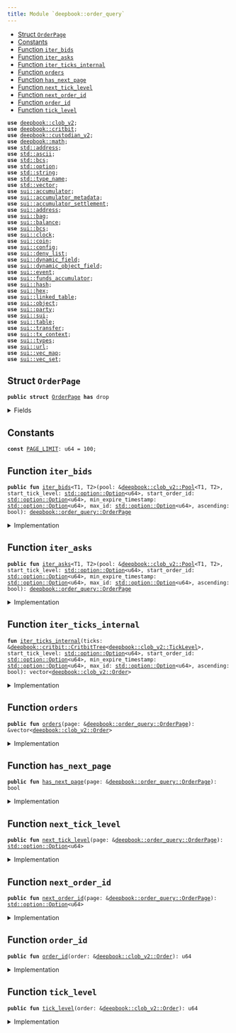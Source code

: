 ```yaml
---
title: Module `deepbook::order_query`
---
```




-  [Struct `OrderPage`](#deepbook_order_query_OrderPage)
-  [Constants](#@Constants_0)
-  [Function `iter_bids`](#deepbook_order_query_iter_bids)
-  [Function `iter_asks`](#deepbook_order_query_iter_asks)
-  [Function `iter_ticks_internal`](#deepbook_order_query_iter_ticks_internal)
-  [Function `orders`](#deepbook_order_query_orders)
-  [Function `has_next_page`](#deepbook_order_query_has_next_page)
-  [Function `next_tick_level`](#deepbook_order_query_next_tick_level)
-  [Function `next_order_id`](#deepbook_order_query_next_order_id)
-  [Function `order_id`](#deepbook_order_query_order_id)
-  [Function `tick_level`](#deepbook_order_query_tick_level)


<pre><code><b>use</b> <a href="../deepbook/clob_v2.md#deepbook_clob_v2">deepbook::clob_v2</a>;
<b>use</b> <a href="../deepbook/critbit.md#deepbook_critbit">deepbook::critbit</a>;
<b>use</b> <a href="../deepbook/custodian_v2.md#deepbook_custodian_v2">deepbook::custodian_v2</a>;
<b>use</b> <a href="../deepbook/math.md#deepbook_math">deepbook::math</a>;
<b>use</b> <a href="../std/address.md#std_address">std::address</a>;
<b>use</b> <a href="../std/ascii.md#std_ascii">std::ascii</a>;
<b>use</b> <a href="../std/bcs.md#std_bcs">std::bcs</a>;
<b>use</b> <a href="../std/option.md#std_option">std::option</a>;
<b>use</b> <a href="../std/string.md#std_string">std::string</a>;
<b>use</b> <a href="../std/type_name.md#std_type_name">std::type_name</a>;
<b>use</b> <a href="../std/vector.md#std_vector">std::vector</a>;
<b>use</b> <a href="../sui/accumulator.md#sui_accumulator">sui::accumulator</a>;
<b>use</b> <a href="../sui/accumulator_metadata.md#sui_accumulator_metadata">sui::accumulator_metadata</a>;
<b>use</b> <a href="../sui/accumulator_settlement.md#sui_accumulator_settlement">sui::accumulator_settlement</a>;
<b>use</b> <a href="../sui/address.md#sui_address">sui::address</a>;
<b>use</b> <a href="../sui/bag.md#sui_bag">sui::bag</a>;
<b>use</b> <a href="../sui/balance.md#sui_balance">sui::balance</a>;
<b>use</b> <a href="../sui/bcs.md#sui_bcs">sui::bcs</a>;
<b>use</b> <a href="../sui/clock.md#sui_clock">sui::clock</a>;
<b>use</b> <a href="../sui/coin.md#sui_coin">sui::coin</a>;
<b>use</b> <a href="../sui/config.md#sui_config">sui::config</a>;
<b>use</b> <a href="../sui/deny_list.md#sui_deny_list">sui::deny_list</a>;
<b>use</b> <a href="../sui/dynamic_field.md#sui_dynamic_field">sui::dynamic_field</a>;
<b>use</b> <a href="../sui/dynamic_object_field.md#sui_dynamic_object_field">sui::dynamic_object_field</a>;
<b>use</b> <a href="../sui/event.md#sui_event">sui::event</a>;
<b>use</b> <a href="../sui/funds_accumulator.md#sui_funds_accumulator">sui::funds_accumulator</a>;
<b>use</b> <a href="../sui/hash.md#sui_hash">sui::hash</a>;
<b>use</b> <a href="../sui/hex.md#sui_hex">sui::hex</a>;
<b>use</b> <a href="../sui/linked_table.md#sui_linked_table">sui::linked_table</a>;
<b>use</b> <a href="../sui/object.md#sui_object">sui::object</a>;
<b>use</b> <a href="../sui/party.md#sui_party">sui::party</a>;
<b>use</b> <a href="../sui/sui.md#sui_sui">sui::sui</a>;
<b>use</b> <a href="../sui/table.md#sui_table">sui::table</a>;
<b>use</b> <a href="../sui/transfer.md#sui_transfer">sui::transfer</a>;
<b>use</b> <a href="../sui/tx_context.md#sui_tx_context">sui::tx_context</a>;
<b>use</b> <a href="../sui/types.md#sui_types">sui::types</a>;
<b>use</b> <a href="../sui/url.md#sui_url">sui::url</a>;
<b>use</b> <a href="../sui/vec_map.md#sui_vec_map">sui::vec_map</a>;
<b>use</b> <a href="../sui/vec_set.md#sui_vec_set">sui::vec_set</a>;
</code></pre>



<a name="deepbook_order_query_OrderPage"></a>

## Struct `OrderPage`



<pre><code><b>public</b> <b>struct</b> <a href="../deepbook/order_query.md#deepbook_order_query_OrderPage">OrderPage</a> <b>has</b> drop
</code></pre>



<details>
<summary>Fields</summary>


<dl>
<dt>
<code><a href="../deepbook/order_query.md#deepbook_order_query_orders">orders</a>: vector&lt;<a href="../deepbook/clob_v2.md#deepbook_clob_v2_Order">deepbook::clob_v2::Order</a>&gt;</code>
</dt>
<dd>
</dd>
<dt>
<code><a href="../deepbook/order_query.md#deepbook_order_query_has_next_page">has_next_page</a>: bool</code>
</dt>
<dd>
</dd>
<dt>
<code><a href="../deepbook/order_query.md#deepbook_order_query_next_tick_level">next_tick_level</a>: <a href="../std/option.md#std_option_Option">std::option::Option</a>&lt;u64&gt;</code>
</dt>
<dd>
</dd>
<dt>
<code><a href="../deepbook/order_query.md#deepbook_order_query_next_order_id">next_order_id</a>: <a href="../std/option.md#std_option_Option">std::option::Option</a>&lt;u64&gt;</code>
</dt>
<dd>
</dd>
</dl>


</details>

<a name="@Constants_0"></a>

## Constants


<a name="deepbook_order_query_PAGE_LIMIT"></a>



<pre><code><b>const</b> <a href="../deepbook/order_query.md#deepbook_order_query_PAGE_LIMIT">PAGE_LIMIT</a>: u64 = 100;
</code></pre>



<a name="deepbook_order_query_iter_bids"></a>

## Function `iter_bids`



<pre><code><b>public</b> <b>fun</b> <a href="../deepbook/order_query.md#deepbook_order_query_iter_bids">iter_bids</a>&lt;T1, T2&gt;(pool: &<a href="../deepbook/clob_v2.md#deepbook_clob_v2_Pool">deepbook::clob_v2::Pool</a>&lt;T1, T2&gt;, start_tick_level: <a href="../std/option.md#std_option_Option">std::option::Option</a>&lt;u64&gt;, start_order_id: <a href="../std/option.md#std_option_Option">std::option::Option</a>&lt;u64&gt;, min_expire_timestamp: <a href="../std/option.md#std_option_Option">std::option::Option</a>&lt;u64&gt;, max_id: <a href="../std/option.md#std_option_Option">std::option::Option</a>&lt;u64&gt;, ascending: bool): <a href="../deepbook/order_query.md#deepbook_order_query_OrderPage">deepbook::order_query::OrderPage</a>
</code></pre>



<details>
<summary>Implementation</summary>


<pre><code><b>public</b> <b>fun</b> <a href="../deepbook/order_query.md#deepbook_order_query_iter_bids">iter_bids</a>&lt;T1, T2&gt;(
    pool: &Pool&lt;T1, T2&gt;,
    // tick level to start from
    start_tick_level: Option&lt;u64&gt;,
    // order id within that tick level to start from
    start_order_id: Option&lt;u64&gt;,
    // <b>if</b> provided, do not include <a href="../deepbook/order_query.md#deepbook_order_query_orders">orders</a> with an expire timestamp less than the provided value (expired order),
    // value is in microseconds
    min_expire_timestamp: Option&lt;u64&gt;,
    // do not show <a href="../deepbook/order_query.md#deepbook_order_query_orders">orders</a> with an ID larger than max_id--
    // i.e., <a href="../deepbook/order_query.md#deepbook_order_query_orders">orders</a> added later than this one
    max_id: Option&lt;u64&gt;,
    // <b>if</b> <b>true</b>, the <a href="../deepbook/order_query.md#deepbook_order_query_orders">orders</a> are returned in ascending tick level.
    ascending: bool,
): <a href="../deepbook/order_query.md#deepbook_order_query_OrderPage">OrderPage</a> {
    <b>let</b> bids = <a href="../deepbook/clob_v2.md#deepbook_clob_v2_bids">clob_v2::bids</a>(pool);
    <b>let</b> <b>mut</b> <a href="../deepbook/order_query.md#deepbook_order_query_orders">orders</a> = <a href="../deepbook/order_query.md#deepbook_order_query_iter_ticks_internal">iter_ticks_internal</a>(
        bids,
        start_tick_level,
        start_order_id,
        min_expire_timestamp,
        max_id,
        ascending
    );
    <b>let</b> (<a href="../deepbook/order_query.md#deepbook_order_query_orders">orders</a>, <a href="../deepbook/order_query.md#deepbook_order_query_has_next_page">has_next_page</a>, <a href="../deepbook/order_query.md#deepbook_order_query_next_tick_level">next_tick_level</a>, <a href="../deepbook/order_query.md#deepbook_order_query_next_order_id">next_order_id</a>) = <b>if</b> (vector::length(&<a href="../deepbook/order_query.md#deepbook_order_query_orders">orders</a>) &gt; <a href="../deepbook/order_query.md#deepbook_order_query_PAGE_LIMIT">PAGE_LIMIT</a>) {
        <b>let</b> last_order = vector::pop_back(&<b>mut</b> <a href="../deepbook/order_query.md#deepbook_order_query_orders">orders</a>);
        (<a href="../deepbook/order_query.md#deepbook_order_query_orders">orders</a>, <b>true</b>, some(<a href="../deepbook/clob_v2.md#deepbook_clob_v2_tick_level">clob_v2::tick_level</a>(&last_order)), some(<a href="../deepbook/clob_v2.md#deepbook_clob_v2_order_id">clob_v2::order_id</a>(&last_order)))
    } <b>else</b> {
        (<a href="../deepbook/order_query.md#deepbook_order_query_orders">orders</a>, <b>false</b>, none(), none())
    };
    <a href="../deepbook/order_query.md#deepbook_order_query_OrderPage">OrderPage</a> {
        <a href="../deepbook/order_query.md#deepbook_order_query_orders">orders</a>,
        <a href="../deepbook/order_query.md#deepbook_order_query_has_next_page">has_next_page</a>,
        <a href="../deepbook/order_query.md#deepbook_order_query_next_tick_level">next_tick_level</a>,
        <a href="../deepbook/order_query.md#deepbook_order_query_next_order_id">next_order_id</a>
    }
}
</code></pre>



</details>

<a name="deepbook_order_query_iter_asks"></a>

## Function `iter_asks`



<pre><code><b>public</b> <b>fun</b> <a href="../deepbook/order_query.md#deepbook_order_query_iter_asks">iter_asks</a>&lt;T1, T2&gt;(pool: &<a href="../deepbook/clob_v2.md#deepbook_clob_v2_Pool">deepbook::clob_v2::Pool</a>&lt;T1, T2&gt;, start_tick_level: <a href="../std/option.md#std_option_Option">std::option::Option</a>&lt;u64&gt;, start_order_id: <a href="../std/option.md#std_option_Option">std::option::Option</a>&lt;u64&gt;, min_expire_timestamp: <a href="../std/option.md#std_option_Option">std::option::Option</a>&lt;u64&gt;, max_id: <a href="../std/option.md#std_option_Option">std::option::Option</a>&lt;u64&gt;, ascending: bool): <a href="../deepbook/order_query.md#deepbook_order_query_OrderPage">deepbook::order_query::OrderPage</a>
</code></pre>



<details>
<summary>Implementation</summary>


<pre><code><b>public</b> <b>fun</b> <a href="../deepbook/order_query.md#deepbook_order_query_iter_asks">iter_asks</a>&lt;T1, T2&gt;(
    pool: &Pool&lt;T1, T2&gt;,
    // tick level to start from
    start_tick_level: Option&lt;u64&gt;,
    // order id within that tick level to start from
    start_order_id: Option&lt;u64&gt;,
    // <b>if</b> provided, do not include <a href="../deepbook/order_query.md#deepbook_order_query_orders">orders</a> with an expire timestamp less than the provided value (expired order),
    // value is in microseconds
    min_expire_timestamp: Option&lt;u64&gt;,
    // do not show <a href="../deepbook/order_query.md#deepbook_order_query_orders">orders</a> with an ID larger than max_id--
    // i.e., <a href="../deepbook/order_query.md#deepbook_order_query_orders">orders</a> added later than this one
    max_id: Option&lt;u64&gt;,
    // <b>if</b> <b>true</b>, the <a href="../deepbook/order_query.md#deepbook_order_query_orders">orders</a> are returned in ascending tick level.
    ascending: bool,
): <a href="../deepbook/order_query.md#deepbook_order_query_OrderPage">OrderPage</a> {
    <b>let</b> asks = <a href="../deepbook/clob_v2.md#deepbook_clob_v2_asks">clob_v2::asks</a>(pool);
    <b>let</b> <b>mut</b> <a href="../deepbook/order_query.md#deepbook_order_query_orders">orders</a> = <a href="../deepbook/order_query.md#deepbook_order_query_iter_ticks_internal">iter_ticks_internal</a>(
        asks,
        start_tick_level,
        start_order_id,
        min_expire_timestamp,
        max_id,
        ascending
    );
    <b>let</b> (<a href="../deepbook/order_query.md#deepbook_order_query_orders">orders</a>, <a href="../deepbook/order_query.md#deepbook_order_query_has_next_page">has_next_page</a>, <a href="../deepbook/order_query.md#deepbook_order_query_next_tick_level">next_tick_level</a>, <a href="../deepbook/order_query.md#deepbook_order_query_next_order_id">next_order_id</a>) = <b>if</b> (vector::length(&<a href="../deepbook/order_query.md#deepbook_order_query_orders">orders</a>) &gt; <a href="../deepbook/order_query.md#deepbook_order_query_PAGE_LIMIT">PAGE_LIMIT</a>) {
        <b>let</b> last_order = vector::pop_back(&<b>mut</b> <a href="../deepbook/order_query.md#deepbook_order_query_orders">orders</a>);
        (<a href="../deepbook/order_query.md#deepbook_order_query_orders">orders</a>, <b>true</b>, some(<a href="../deepbook/clob_v2.md#deepbook_clob_v2_tick_level">clob_v2::tick_level</a>(&last_order)), some(<a href="../deepbook/clob_v2.md#deepbook_clob_v2_order_id">clob_v2::order_id</a>(&last_order)))
    } <b>else</b> {
        (<a href="../deepbook/order_query.md#deepbook_order_query_orders">orders</a>, <b>false</b>, none(), none())
    };
    <a href="../deepbook/order_query.md#deepbook_order_query_OrderPage">OrderPage</a> {
        <a href="../deepbook/order_query.md#deepbook_order_query_orders">orders</a>,
        <a href="../deepbook/order_query.md#deepbook_order_query_has_next_page">has_next_page</a>,
        <a href="../deepbook/order_query.md#deepbook_order_query_next_tick_level">next_tick_level</a>,
        <a href="../deepbook/order_query.md#deepbook_order_query_next_order_id">next_order_id</a>
    }
}
</code></pre>



</details>

<a name="deepbook_order_query_iter_ticks_internal"></a>

## Function `iter_ticks_internal`



<pre><code><b>fun</b> <a href="../deepbook/order_query.md#deepbook_order_query_iter_ticks_internal">iter_ticks_internal</a>(ticks: &<a href="../deepbook/critbit.md#deepbook_critbit_CritbitTree">deepbook::critbit::CritbitTree</a>&lt;<a href="../deepbook/clob_v2.md#deepbook_clob_v2_TickLevel">deepbook::clob_v2::TickLevel</a>&gt;, start_tick_level: <a href="../std/option.md#std_option_Option">std::option::Option</a>&lt;u64&gt;, start_order_id: <a href="../std/option.md#std_option_Option">std::option::Option</a>&lt;u64&gt;, min_expire_timestamp: <a href="../std/option.md#std_option_Option">std::option::Option</a>&lt;u64&gt;, max_id: <a href="../std/option.md#std_option_Option">std::option::Option</a>&lt;u64&gt;, ascending: bool): vector&lt;<a href="../deepbook/clob_v2.md#deepbook_clob_v2_Order">deepbook::clob_v2::Order</a>&gt;
</code></pre>



<details>
<summary>Implementation</summary>


<pre><code><b>fun</b> <a href="../deepbook/order_query.md#deepbook_order_query_iter_ticks_internal">iter_ticks_internal</a>(
    ticks: &CritbitTree&lt;TickLevel&gt;,
    // tick level to start from
    start_tick_level: Option&lt;u64&gt;,
    // order id within that tick level to start from
    <b>mut</b> start_order_id: Option&lt;u64&gt;,
    // <b>if</b> provided, do not include <a href="../deepbook/order_query.md#deepbook_order_query_orders">orders</a> with an expire timestamp less than the provided value (expired order),
    // value is in microseconds
    min_expire_timestamp: Option&lt;u64&gt;,
    // do not show <a href="../deepbook/order_query.md#deepbook_order_query_orders">orders</a> with an ID larger than max_id--
    // i.e., <a href="../deepbook/order_query.md#deepbook_order_query_orders">orders</a> added later than this one
    max_id: Option&lt;u64&gt;,
    // <b>if</b> <b>true</b>, the <a href="../deepbook/order_query.md#deepbook_order_query_orders">orders</a> are returned in ascending tick level.
    ascending: bool,
): vector&lt;Order&gt; {
    <b>let</b> <b>mut</b> tick_level_key = <b>if</b> (option::is_some(&start_tick_level)) {
        option::destroy_some(start_tick_level)
    } <b>else</b> {
        <b>let</b> (key, _) = <b>if</b> (ascending) {
            <a href="../deepbook/critbit.md#deepbook_critbit_min_leaf">critbit::min_leaf</a>(ticks)
        }<b>else</b> {
            <a href="../deepbook/critbit.md#deepbook_critbit_max_leaf">critbit::max_leaf</a>(ticks)
        };
        key
    };
    <b>let</b> <b>mut</b> <a href="../deepbook/order_query.md#deepbook_order_query_orders">orders</a> = vector[];
    <b>while</b> (tick_level_key != 0 && vector::length(&<a href="../deepbook/order_query.md#deepbook_order_query_orders">orders</a>) &lt; <a href="../deepbook/order_query.md#deepbook_order_query_PAGE_LIMIT">PAGE_LIMIT</a> + 1) {
        <b>let</b> <a href="../deepbook/order_query.md#deepbook_order_query_tick_level">tick_level</a> = <a href="../deepbook/critbit.md#deepbook_critbit_borrow_leaf_by_key">critbit::borrow_leaf_by_key</a>(ticks, tick_level_key);
        <b>let</b> open_orders = <a href="../deepbook/clob_v2.md#deepbook_clob_v2_open_orders">clob_v2::open_orders</a>(<a href="../deepbook/order_query.md#deepbook_order_query_tick_level">tick_level</a>);
        <b>let</b> <b>mut</b> next_order_key = <b>if</b> (option::is_some(&start_order_id)) {
            <b>let</b> key = option::destroy_some(start_order_id);
            <b>if</b> (!linked_table::contains(open_orders, key)) {
                <b>let</b> (next_leaf, _) = <b>if</b> (ascending) {
                    <a href="../deepbook/critbit.md#deepbook_critbit_next_leaf">critbit::next_leaf</a>(ticks, tick_level_key)
                }<b>else</b> {
                    <a href="../deepbook/critbit.md#deepbook_critbit_previous_leaf">critbit::previous_leaf</a>(ticks, tick_level_key)
                };
                tick_level_key = next_leaf;
                <b>continue</b>
            };
            start_order_id = option::none();
            some(key)
        }<b>else</b> {
            *linked_table::front(open_orders)
        };
        <b>while</b> (option::is_some(&next_order_key) && vector::length(&<a href="../deepbook/order_query.md#deepbook_order_query_orders">orders</a>) &lt; <a href="../deepbook/order_query.md#deepbook_order_query_PAGE_LIMIT">PAGE_LIMIT</a> + 1) {
            <b>let</b> key = option::destroy_some(next_order_key);
            <b>let</b> order = linked_table::borrow(open_orders, key);
            // <b>if</b> the order id is greater than max_id, we end the iteration <b>for</b> this tick level.
            <b>if</b> (option::is_some(&max_id) && key &gt; option::destroy_some(max_id)) {
                <b>break</b>
            };
            next_order_key = *linked_table::next(open_orders, key);
            // <b>if</b> expire timestamp is set, and <b>if</b> the order is expired, we skip it.
            <b>if</b> (option::is_none(&min_expire_timestamp) ||
                <a href="../deepbook/clob_v2.md#deepbook_clob_v2_expire_timestamp">clob_v2::expire_timestamp</a>(order) &gt; option::destroy_some(min_expire_timestamp)) {
                vector::push_back(&<b>mut</b> <a href="../deepbook/order_query.md#deepbook_order_query_orders">orders</a>, <a href="../deepbook/clob_v2.md#deepbook_clob_v2_clone_order">clob_v2::clone_order</a>(order));
            };
        };
        <b>let</b> (next_leaf, _) = <b>if</b> (ascending) {
            <a href="../deepbook/critbit.md#deepbook_critbit_next_leaf">critbit::next_leaf</a>(ticks, tick_level_key)
        }<b>else</b> {
            <a href="../deepbook/critbit.md#deepbook_critbit_previous_leaf">critbit::previous_leaf</a>(ticks, tick_level_key)
        };
        tick_level_key = next_leaf;
    };
    <a href="../deepbook/order_query.md#deepbook_order_query_orders">orders</a>
}
</code></pre>



</details>

<a name="deepbook_order_query_orders"></a>

## Function `orders`



<pre><code><b>public</b> <b>fun</b> <a href="../deepbook/order_query.md#deepbook_order_query_orders">orders</a>(page: &<a href="../deepbook/order_query.md#deepbook_order_query_OrderPage">deepbook::order_query::OrderPage</a>): &vector&lt;<a href="../deepbook/clob_v2.md#deepbook_clob_v2_Order">deepbook::clob_v2::Order</a>&gt;
</code></pre>



<details>
<summary>Implementation</summary>


<pre><code><b>public</b> <b>fun</b> <a href="../deepbook/order_query.md#deepbook_order_query_orders">orders</a>(page: &<a href="../deepbook/order_query.md#deepbook_order_query_OrderPage">OrderPage</a>): &vector&lt;Order&gt; {
    &page.<a href="../deepbook/order_query.md#deepbook_order_query_orders">orders</a>
}
</code></pre>



</details>

<a name="deepbook_order_query_has_next_page"></a>

## Function `has_next_page`



<pre><code><b>public</b> <b>fun</b> <a href="../deepbook/order_query.md#deepbook_order_query_has_next_page">has_next_page</a>(page: &<a href="../deepbook/order_query.md#deepbook_order_query_OrderPage">deepbook::order_query::OrderPage</a>): bool
</code></pre>



<details>
<summary>Implementation</summary>


<pre><code><b>public</b> <b>fun</b> <a href="../deepbook/order_query.md#deepbook_order_query_has_next_page">has_next_page</a>(page: &<a href="../deepbook/order_query.md#deepbook_order_query_OrderPage">OrderPage</a>): bool {
    page.<a href="../deepbook/order_query.md#deepbook_order_query_has_next_page">has_next_page</a>
}
</code></pre>



</details>

<a name="deepbook_order_query_next_tick_level"></a>

## Function `next_tick_level`



<pre><code><b>public</b> <b>fun</b> <a href="../deepbook/order_query.md#deepbook_order_query_next_tick_level">next_tick_level</a>(page: &<a href="../deepbook/order_query.md#deepbook_order_query_OrderPage">deepbook::order_query::OrderPage</a>): <a href="../std/option.md#std_option_Option">std::option::Option</a>&lt;u64&gt;
</code></pre>



<details>
<summary>Implementation</summary>


<pre><code><b>public</b> <b>fun</b> <a href="../deepbook/order_query.md#deepbook_order_query_next_tick_level">next_tick_level</a>(page: &<a href="../deepbook/order_query.md#deepbook_order_query_OrderPage">OrderPage</a>): Option&lt;u64&gt; {
    page.<a href="../deepbook/order_query.md#deepbook_order_query_next_tick_level">next_tick_level</a>
}
</code></pre>



</details>

<a name="deepbook_order_query_next_order_id"></a>

## Function `next_order_id`



<pre><code><b>public</b> <b>fun</b> <a href="../deepbook/order_query.md#deepbook_order_query_next_order_id">next_order_id</a>(page: &<a href="../deepbook/order_query.md#deepbook_order_query_OrderPage">deepbook::order_query::OrderPage</a>): <a href="../std/option.md#std_option_Option">std::option::Option</a>&lt;u64&gt;
</code></pre>



<details>
<summary>Implementation</summary>


<pre><code><b>public</b> <b>fun</b> <a href="../deepbook/order_query.md#deepbook_order_query_next_order_id">next_order_id</a>(page: &<a href="../deepbook/order_query.md#deepbook_order_query_OrderPage">OrderPage</a>): Option&lt;u64&gt; {
    page.<a href="../deepbook/order_query.md#deepbook_order_query_next_order_id">next_order_id</a>
}
</code></pre>



</details>

<a name="deepbook_order_query_order_id"></a>

## Function `order_id`



<pre><code><b>public</b> <b>fun</b> <a href="../deepbook/order_query.md#deepbook_order_query_order_id">order_id</a>(order: &<a href="../deepbook/clob_v2.md#deepbook_clob_v2_Order">deepbook::clob_v2::Order</a>): u64
</code></pre>



<details>
<summary>Implementation</summary>


<pre><code><b>public</b> <b>fun</b> <a href="../deepbook/order_query.md#deepbook_order_query_order_id">order_id</a>(order: &Order): u64 {
    <a href="../deepbook/clob_v2.md#deepbook_clob_v2_order_id">clob_v2::order_id</a>(order)
}
</code></pre>



</details>

<a name="deepbook_order_query_tick_level"></a>

## Function `tick_level`



<pre><code><b>public</b> <b>fun</b> <a href="../deepbook/order_query.md#deepbook_order_query_tick_level">tick_level</a>(order: &<a href="../deepbook/clob_v2.md#deepbook_clob_v2_Order">deepbook::clob_v2::Order</a>): u64
</code></pre>



<details>
<summary>Implementation</summary>


<pre><code><b>public</b> <b>fun</b> <a href="../deepbook/order_query.md#deepbook_order_query_tick_level">tick_level</a>(order: &Order): u64 {
    <a href="../deepbook/clob_v2.md#deepbook_clob_v2_tick_level">clob_v2::tick_level</a>(order)
}
</code></pre>



</details>
